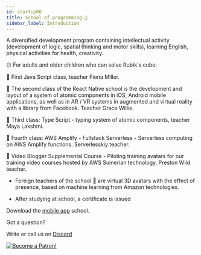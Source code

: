 ```yaml
---
id: startup00
title: School of programming 🦄
sidebar_label: Introduction
---
```


A diversified development program containing intellectual activity (development of logic, spatial thinking and motor skills), learning English, physical activities for health, creativity.

۞ For adults and older children who can solve Rubik's cube:

💛 First Java Script class, teacher Fiona Miller.

💚 The second class of the React Native school is the development and layout of a system of atomic components in iOS, Android mobile applications, as well as in AR / VR systems in augmented and virtual reality with a library from Facebook. Teacher Grace Willie.

💙 Third class: Type Script - typing system of atomic components, teacher Maya Lakshmi.

💜 Fourth class: AWS Amplify - Fullstack Serverless - Serverless computing on AWS Amplify functions. Serverlesskiy teacher.

🤍 Video Blogger Supplemental Course - Piloting training avatars for our training video courses hosted by AWS Sumerian technology. Preston Wild teacher.

- Foreign teachers of the school 🦄 are virtual 3D avatars with the effect of presence, based on machine learning from Amazon technologies.

- After studying at school, a certificate is issued

Download the [mobile app](http://onelink.to/njhc95) school.

Got a question?

Write or call us on [Discord](https://discord.gg/Ntuttww)

[![Become a Patron!](/img/logo/patreon.png)](https://www.patreon.com/bePatron?u=34467235)
